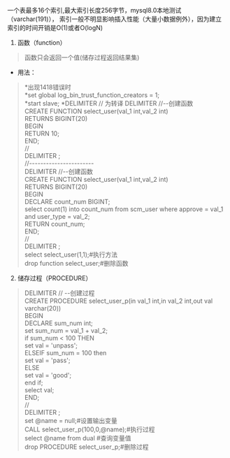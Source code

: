 一个表最多16个索引,最大索引长度256字节，mysql8.0本地测试（varchar(191)），
索引一般不明显影响插入性能（大量小数据例外），因为建立索引的时间开销是O(1)或者O(logN)

1. 函数（function）
> 函数只会返回一个值(储存过程返回结果集)

* 用法：
> *出现1418错误时  
*set global log_bin_trust_function_creators = 1;  
*start slave;
*DELIMITER // 为转译
DELIMITER //--创建函数  
CREATE FUNCTION select_user(val_1 int,val_2 int)  
RETURNS BIGINT(20)  
BEGIN  
	RETURN 10;  	
END;  
//  
DELIMITER ;    
//-----------------------  
DELIMITER //--创建函数  
CREATE FUNCTION select_user(val_1 int,val_2 int)  
RETURNS BIGINT(20)  
BEGIN  
	DECLARE count_num BIGINT;  
	select count(1) into count_num from scm_user where approve = val_1 and user_type = val_2;  
	RETURN count_num;  
END;  
//  
DELIMITER ;  
select  select_user(1,1);#执行方法   
drop function select_user;#删除函数

2. 储存过程（PROCEDURE）
>DELIMITER // --创建过程  
 CREATE PROCEDURE select_user_p(in val_1 int,in val_2 int,out val varchar(20))  
 BEGIN  
 	DECLARE sum_num int;  
 	set sum_num = val_1 + val_2;  
 	if sum_num < 100 THEN  
 		set val = 'unpass';  
 	ELSEIF sum_num = 100 then   
 		set val = 'pass';  
 	ELSE  
 		set val = 'good';  
 	end if;  
 	select val;  
 END;  
 //  
 DELIMITER ;  
 set @name = null;#设置输出变量  
 CALL select_user_p(100,0,@name);#执行过程  
 select @name from dual #查询变量值  
 drop PROCEDURE select_user_p;#删除过程  
